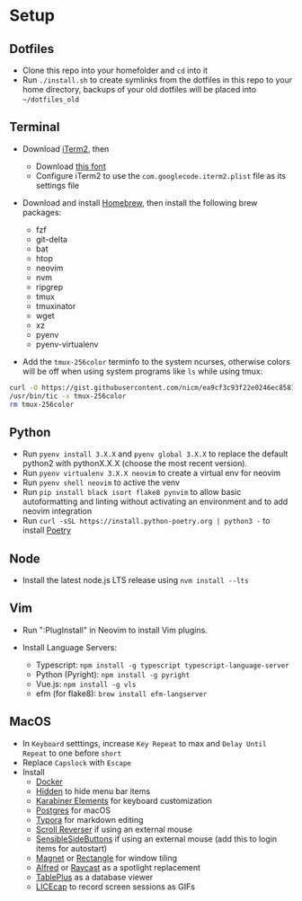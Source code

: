 # Setup

## Dotfiles

- Clone this repo into your homefolder and `cd` into it
- Run `./install.sh` to create symlinks from the dotfiles in this repo to your home directory, backups of your old dotfiles will be placed into `~/dotfiles_old`

## Terminal

- Download [iTerm2](https://iterm2.com/), then
  - Download [this font](https://github.com/ryanoasis/nerd-fonts/releases/download/v2.1.0/JetBrainsMono.zip)
  - Configure iTerm2 to use the `com.googlecode.iterm2.plist` file as its settings file

- Download and install [Homebrew](https://brew.sh/), then install the following brew packages:
  - fzf
  - git-delta
  - bat
  - htop
  - neovim
  - nvm
  - ripgrep
  - tmux
  - tmuxinator
  - wget
  - xz
  - pyenv
  - pyenv-virtualenv

- Add the `tmux-256color` terminfo to the system ncurses, otherwise colors will be off when using system programs like `ls` while using tmux:
```bash
curl -O https://gist.githubusercontent.com/nicm/ea9cf3c93f22e0246ec858122d9abea1/raw/37ae29fc86e88b48dbc8a674478ad3e7a009f357/tmux-256color
/usr/bin/tic -x tmux-256color
rm tmux-256color
```

## Python

- Run `pyenv install 3.X.X` and `pyenv global 3.X.X` to replace the default python2 with pythonX.X.X (choose the most recent version).
- Run `pyenv virtualenv 3.X.X neovim` to create a virtual env for neovim
- Run `pyenv shell neovim` to active the venv
- Run `pip install black isort flake8 pynvim` to allow basic autoformatting and linting without activating an environment and to add neovim integration
- Run `curl -sSL https://install.python-poetry.org | python3 -` to install [Poetry](https://python-poetry.org/)

## Node

- Install the latest node.js LTS release using `nvm install --lts`

## Vim

- Run ":PlugInstall" in Neovim to install Vim plugins.

- Install Language Servers:
  - Typescript: `npm install -g typescript typescript-language-server`
  - Python (Pyright): `npm install -g pyright`
  - Vue.js: `npm install -g vls`
  - efm (for flake8): `brew install efm-langserver`

## MacOS

- In `Keyboard` setttings, increase `Key Repeat` to max and `Delay Until Repeat` to one before `short`
- Replace `Capslock` with `Escape`
- Install
  - [Docker](https://docs.docker.com/docker-for-mac/install/)
  - [Hidden](https://github.com/dwarvesf/hidden) to hide menu bar items
  - [Karabiner Elements](https://karabiner-elements.pqrs.org/) for keyboard customization
  - [Postgres](https://www.postgresql.org/download/macosx/) for macOS
  - [Typora](https://typora.io/) for markdown editing
  - [Scroll Reverser](https://pilotmoon.com/scrollreverser/) if using an external mouse
  - [SensibleSideButtons](https://sensible-side-buttons.archagon.net/) if using an external mouse (add this to login items for autostart)
  - [Magnet](https://apps.apple.com/us/app/magnet/id441258766) or [Rectangle](https://rectangleapp.com/) for window tiling
  - [Alfred](https://www.alfredapp.com/) or [Raycast](https://www.raycast.com/) as a spotlight replacement
  - [TablePlus](https://tableplus.com/) as a database viewer
  - [LICEcap](https://www.cockos.com/licecap/) to record screen sessions as GIFs
